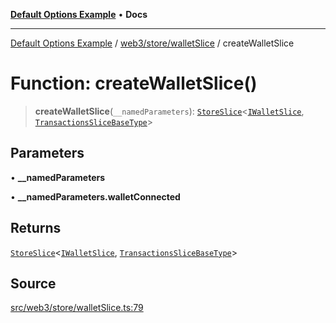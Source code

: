 [**Default Options Example**](../../../../README.md) • **Docs**

***

[Default Options Example](../../../../modules.md) / [web3/store/walletSlice](../README.md) / createWalletSlice

# Function: createWalletSlice()

> **createWalletSlice**(`__namedParameters`): [`StoreSlice`](../../../../types/store/type-aliases/StoreSlice.md)\<[`IWalletSlice`](../type-aliases/IWalletSlice.md), [`TransactionsSliceBaseType`](../../transactionsSlice/type-aliases/TransactionsSliceBaseType.md)\>

## Parameters

• **\_\_namedParameters**

• **\_\_namedParameters.walletConnected**

## Returns

[`StoreSlice`](../../../../types/store/type-aliases/StoreSlice.md)\<[`IWalletSlice`](../type-aliases/IWalletSlice.md), [`TransactionsSliceBaseType`](../../transactionsSlice/type-aliases/TransactionsSliceBaseType.md)\>

## Source

[src/web3/store/walletSlice.ts:79](https://github.com/bgd-labs/fe-shared/blob/022d31eeb7e61eeffe2ddf65992458f822122ffc/src/web3/store/walletSlice.ts#L79)
